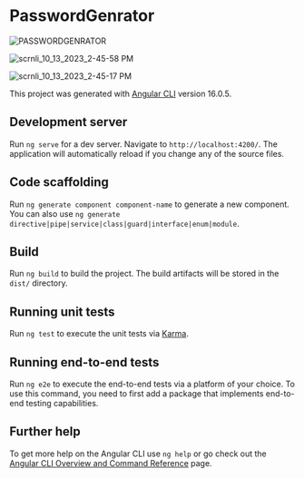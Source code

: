 # PasswordGenrator
![PASSWORDGENRATOR](https://github.com/NiharShah7/Password-Generator/assets/141811336/49483eb0-03fc-4143-b93e-001a27202472)

![scrnli_10_13_2023_2-45-58 PM](https://github.com/NiharShah7/Password-Generator/assets/141811336/9cebd527-edd4-4ea2-bf38-8df04463cb1a)

![scrnli_10_13_2023_2-45-17 PM](https://github.com/NiharShah7/Password-Generator/assets/141811336/09df157d-c6d1-4ce0-9721-11c104bea139)

This project was generated with [Angular CLI](https://github.com/angular/angular-cli) version 16.0.5.

## Development server

Run `ng serve` for a dev server. Navigate to `http://localhost:4200/`. The application will automatically reload if you change any of the source files.

## Code scaffolding

Run `ng generate component component-name` to generate a new component. You can also use `ng generate directive|pipe|service|class|guard|interface|enum|module`.

## Build

Run `ng build` to build the project. The build artifacts will be stored in the `dist/` directory.

## Running unit tests

Run `ng test` to execute the unit tests via [Karma](https://karma-runner.github.io).

## Running end-to-end tests

Run `ng e2e` to execute the end-to-end tests via a platform of your choice. To use this command, you need to first add a package that implements end-to-end testing capabilities.

## Further help

To get more help on the Angular CLI use `ng help` or go check out the [Angular CLI Overview and Command Reference](https://angular.io/cli) page.

